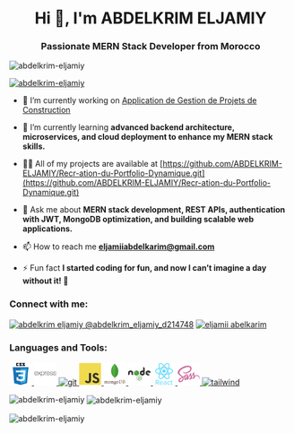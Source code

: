 <h1 align="center">Hi 👋, I'm ABDELKRIM ELJAMIY</h1>
<h3 align="center">Passionate MERN Stack Developer from Morocco</h3>

<p align="left"> <img src="https://komarev.com/ghpvc/?username=abdelkrim-eljamiy&label=Profile%20views&color=0e75b6&style=flat" alt="abdelkrim-eljamiy" /> </p>

<p align="left"> <a href="https://github.com/ryo-ma/github-profile-trophy"><img src="https://github-profile-trophy.vercel.app/?username=abdelkrim-eljamiy" alt="abdelkrim-eljamiy" /></a> </p>

- 🔭 I’m currently working on [Application de Gestion de Projets de Construction](https://github.com/ABDELKRIM-ELJAMIY/Application-de-Gestion-de-Projets-de-Construction.git)

- 🌱 I’m currently learning **advanced backend architecture, microservices, and cloud deployment to enhance my MERN stack skills.**

- 👨‍💻 All of my projects are available at [https://github.com/ABDELKRIM-ELJAMIY/Recr-ation-du-Portfolio-Dynamique.git](https://github.com/ABDELKRIM-ELJAMIY/Recr-ation-du-Portfolio-Dynamique.git)

- 💬 Ask me about **MERN stack development, REST APIs, authentication with JWT, MongoDB optimization, and building scalable web applications.**

- 📫 How to reach me **eljamiiabdelkarim@gmail.com**

- ⚡ Fun fact **I started coding for fun, and now I can’t imagine a day without it! 🚀**

<h3 align="left">Connect with me:</h3>
<p align="left">
<a href="https://dev.to/abdelkrim eljamiy @abdelkrim_eljamiy_d214748" target="blank"><img align="center" src="https://raw.githubusercontent.com/rahuldkjain/github-profile-readme-generator/master/src/images/icons/Social/devto.svg" alt="abdelkrim eljamiy @abdelkrim_eljamiy_d214748" height="30" width="40" /></a>
<a href="https://fb.com/eljamii abelkarim" target="blank"><img align="center" src="https://raw.githubusercontent.com/rahuldkjain/github-profile-readme-generator/master/src/images/icons/Social/facebook.svg" alt="eljamii abelkarim" height="30" width="40" /></a>
</p>

<h3 align="left">Languages and Tools:</h3>
<p align="left"> <a href="https://www.w3schools.com/css/" target="_blank" rel="noreferrer"> <img src="https://raw.githubusercontent.com/devicons/devicon/master/icons/css3/css3-original-wordmark.svg" alt="css3" width="40" height="40"/> </a> <a href="https://expressjs.com" target="_blank" rel="noreferrer"> <img src="https://raw.githubusercontent.com/devicons/devicon/master/icons/express/express-original-wordmark.svg" alt="express" width="40" height="40"/> </a> <a href="https://git-scm.com/" target="_blank" rel="noreferrer"> <img src="https://www.vectorlogo.zone/logos/git-scm/git-scm-icon.svg" alt="git" width="40" height="40"/> </a> <a href="https://developer.mozilla.org/en-US/docs/Web/JavaScript" target="_blank" rel="noreferrer"> <img src="https://raw.githubusercontent.com/devicons/devicon/master/icons/javascript/javascript-original.svg" alt="javascript" width="40" height="40"/> </a> <a href="https://www.mongodb.com/" target="_blank" rel="noreferrer"> <img src="https://raw.githubusercontent.com/devicons/devicon/master/icons/mongodb/mongodb-original-wordmark.svg" alt="mongodb" width="40" height="40"/> </a> <a href="https://nodejs.org" target="_blank" rel="noreferrer"> <img src="https://raw.githubusercontent.com/devicons/devicon/master/icons/nodejs/nodejs-original-wordmark.svg" alt="nodejs" width="40" height="40"/> </a> <a href="https://reactjs.org/" target="_blank" rel="noreferrer"> <img src="https://raw.githubusercontent.com/devicons/devicon/master/icons/react/react-original-wordmark.svg" alt="react" width="40" height="40"/> </a> <a href="https://sass-lang.com" target="_blank" rel="noreferrer"> <img src="https://raw.githubusercontent.com/devicons/devicon/master/icons/sass/sass-original.svg" alt="sass" width="40" height="40"/> </a> <a href="https://tailwindcss.com/" target="_blank" rel="noreferrer"> <img src="https://www.vectorlogo.zone/logos/tailwindcss/tailwindcss-icon.svg" alt="tailwind" width="40" height="40"/> </a> </p>

<p><img align="left" src="https://github-readme-stats.vercel.app/api/top-langs?username=abdelkrim-eljamiy&show_icons=true&locale=en&layout=compact" alt="abdelkrim-eljamiy" /></p>

<p>&nbsp;<img align="center" src="https://github-readme-stats.vercel.app/api?username=abdelkrim-eljamiy&show_icons=true&locale=en" alt="abdelkrim-eljamiy" /></p>

<p><img align="center" src="https://github-readme-streak-stats.herokuapp.com/?user=abdelkrim-eljamiy&" alt="abdelkrim-eljamiy" /></p>

